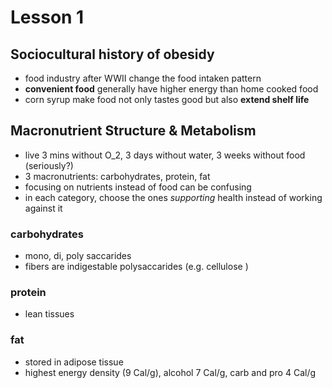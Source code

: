 # Lesson 1

## Sociocultural history of obesidy
- food industry after WWII change the food intaken pattern
- **convenient food** generally have higher energy than home cooked food
- corn syrup make food not only tastes good but also **extend shelf life**

## Macronutrient Structure & Metabolism
- live 3 mins without O_2, 3 days without water, 3 weeks without food (seriously?)
- 3 macronutrients: carbohydrates, protein, fat
- focusing on nutrients instead of food can be confusing
- in each category, choose the ones *supporting* health instead of working against it

### carbohydrates
- mono, di, poly saccarides
- fibers are indigestable polysaccarides (e.g. cellulose )

### protein
- lean tissues

### fat
- stored in adipose tissue
- highest energy density (9 Cal/g), alcohol 7 Cal/g, carb and pro 4 Cal/g
